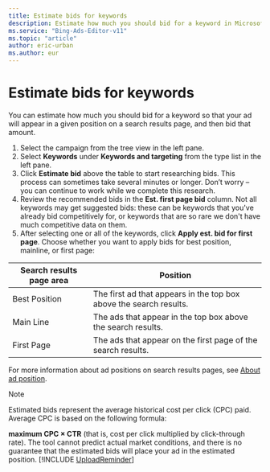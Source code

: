 ```yaml
---
title: Estimate bids for keywords
description: Estimate how much you should bid for a keyword in Microsoft Advertising Editor.
ms.service: "Bing-Ads-Editor-v11"
ms.topic: "article"
author: eric-urban
ms.author: eur
---
```


# Estimate bids for keywords

You can estimate how much you should bid for a keyword so that your ad will appear in a given position on a search results page, and then bid that amount.

1. Select the campaign from the tree view in the left pane.
1. Select **Keywords** under **Keywords and targeting** from the type list in the left pane.
1. Click **Estimate bid** above the table to start researching bids. This process can sometimes take several minutes or longer. Don’t worry – you can continue to work while we complete this research.
1. Review the recommended bids in the **Est. first page bid** column. Not all keywords may get suggested bids: these can be keywords that you've already bid competitively for, or keywords that are so rare we don't have much competitive data on them.
1. After selecting one or all of the keywords, click **Apply est. bid for first page**. Choose whether you want to apply bids for best position, mainline, or first page:

|Search results page area|Position|
|---|---|
|Best Position|The first ad that appears in the top box above the search results.|
|Main Line|The ads that appear in the top box above the search results.|
|First Page|The ads that appear on the first page of the search results.|

For more information about ad positions on search results pages, see [About ad position](./hlp_BAE_CONC_WhatIsAdPosition.md).

> [!NOTE]
> Estimated bids represent the average historical cost per click (CPC) paid.  Average CPC is based on the following formula:
> 
> 
> **maximum CPC × CTR** (that is, cost per click multiplied by click-through rate).  The tool cannot predict actual market conditions, and there is no guarantee that the estimated bids will place your ad in the estimated position.
> [!INCLUDE [UploadReminder](./includes/UploadReminder.md)]


